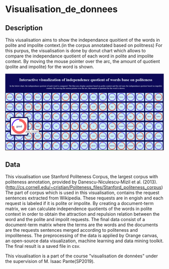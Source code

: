 # Visualisation_de_donnees
## Description
This viusalisation aims to show the independance quoitient of the words in polite and impolite context.(in the corpus annotated based on politness)
For this purpus, the visualisation is done by donut chart which allows to compare the independance quotient of each word in polite and impolite context. By moving the mouse pointer over the arc, the amount of quotient (polite and impolite) for the word is shown.

![Visualisation](https://github.com/Abalabeg/Visualisation_de_donnees/blob/master/screenshot.png)

## Data
This visualisation use Stanford Politeness Corpus, the largest corpus with politeness annotation, provided by Danescu-Niculescu-Mizil et al. (2013).(http://cs.cornell.edu/~cristian/Politeness_files/Stanford_politeness_corpus)
The part of corpus which is used in this visualisation, contains the request sentences extracted from Wikipedia. These requests are in engish and each request is labeled if it is polite or impolite.
By creating a document-term matrix, we can calculate independence quotients of the words in polite context in order to obtain the attraction and repulsion relation between the word and the polite and impolit requests.
The final data consist of a document-term matrix where the terms are the words and the documents are the requests sentences merged according to politeness and impoliteness.
The preprocessing of the data is applied by Orange canvas, an open-source data visualization, machine learning and data mining toolkit.
The final result is a saved file in csv.


This visualisation is a part of the course "visualisation de données"  under the supervision of M. Isaac Pante(SP2019).
